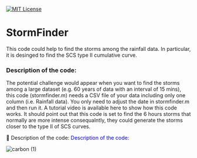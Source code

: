 [![MIT License](https://img.shields.io/badge/License-MIT-green.svg)](https://choosealicense.com/licenses/mit/)


# StormFinder
This code could help to find the storms among the rainfall data. In particular, it is desinged to find the SCS type II cumulative curve. 
### Description of the code: 
The potential challenge would appear when you want to find the storms among a large dataset (e.g. 60 years of data with an interval of 15 mins), this code (stormfinder.m) needs a CSV file of your data including only one column (i.e. Rainfall data). You only need to adjust the date in stormfinder.m and then run it. A tutorial video is available here to show how this code works. It should point out that this code is set to find the 6 hours storms that normally are more intense consequalntly, they could generate the storms closer to the type II of SCS curves. 


🔵 Description of the code:
<font color="blue">Description of the code:</font>


![carbon (1)](https://github.com/DocuFlood/StormFinder/assets/142851676/163534bc-e38f-49ae-8a3f-abb277274171)



